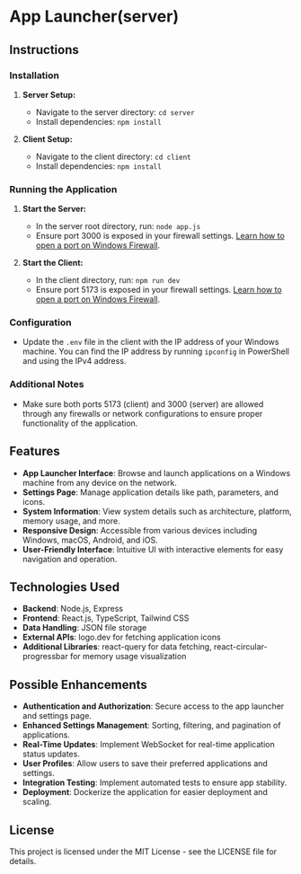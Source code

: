 # App Launcher(server)

## Instructions

### Installation

1. **Server Setup:**
   - Navigate to the server directory: `cd server`
   - Install dependencies: `npm install`

2. **Client Setup:**
   - Navigate to the client directory: `cd client`
   - Install dependencies: `npm install`

### Running the Application

1. **Start the Server:**
   - In the server root directory, run: `node app.js`
   - Ensure port 3000 is exposed in your firewall settings. [Learn how to open a port on Windows Firewall](https://www.howtogeek.com/394735/how-do-i-open-a-port-on-windows-firewall/).

2. **Start the Client:**
   - In the client directory, run: `npm run dev`
   - Ensure port 5173 is exposed in your firewall settings. [Learn how to open a port on Windows Firewall](https://www.howtogeek.com/394735/how-do-i-open-a-port-on-windows-firewall/).

### Configuration

- Update the `.env` file in the client with the IP address of your Windows machine. You can find the IP address by running `ipconfig` in PowerShell and using the IPv4 address.

### Additional Notes

- Make sure both ports 5173 (client) and 3000 (server) are allowed through any firewalls or network configurations to ensure proper functionality of the application.

## Features

- **App Launcher Interface**: Browse and launch applications on a Windows machine from any device on the network.
- **Settings Page**: Manage application details like path, parameters, and icons.
- **System Information**: View system details such as architecture, platform, memory usage, and more.
- **Responsive Design**: Accessible from various devices including Windows, macOS, Android, and iOS.
- **User-Friendly Interface**: Intuitive UI with interactive elements for easy navigation and operation.

## Technologies Used

- **Backend**: Node.js, Express
- **Frontend**: React.js, TypeScript, Tailwind CSS
- **Data Handling**: JSON file storage
- **External APIs**: logo.dev for fetching application icons
- **Additional Libraries**: react-query for data fetching, react-circular-progressbar for memory usage visualization

## Possible Enhancements

- **Authentication and Authorization**: Secure access to the app launcher and settings page.
- **Enhanced Settings Management**: Sorting, filtering, and pagination of applications.
- **Real-Time Updates**: Implement WebSocket for real-time application status updates.
- **User Profiles**: Allow users to save their preferred applications and settings.
- **Integration Testing**: Implement automated tests to ensure app stability.
- **Deployment**: Dockerize the application for easier deployment and scaling.

## License

This project is licensed under the MIT License - see the LICENSE file for details.
